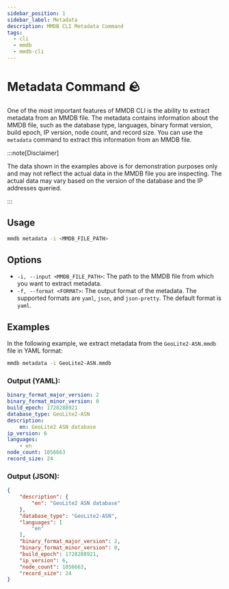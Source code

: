 ```yaml
---
sidebar_position: 1
sidebar_label: Metadata
description: MMDB CLI Metadata Command
tags:
  - cli
  - mmdb
  - mmdb-cli
---
```


# Metadata Command 🪨

One of the most important features of MMDB CLI is the ability to extract metadata from an MMDB file. The metadata contains information about the MMDB file, such as the database type, languages, binary format version, build epoch, IP version, node count, and record size. You can use the `metadata` command to extract this information from an MMDB file.

:::note[Disclaimer]

The data shown in the examples above is for demonstration purposes only and may not reflect the actual data in the MMDB file you are inspecting. The actual data may vary based on the version of the database and the IP addresses queried.

:::

## Usage

```bash
mmdb metadata -i <MMDB_FILE_PATH>
```

## Options

- `-i, --input <MMDB_FILE_PATH>`: The path to the MMDB file from which you want to extract metadata.
- `-f, --format <FORMAT>`: The output format of the metadata. The supported formats are `yaml`, `json`, and `json-pretty`. The default format is `yaml`.

## Examples

In the following example, we extract metadata from the `GeoLite2-ASN.mmdb` file in YAML format:

```bash
mmdb metadata -i GeoLite2-ASN.mmdb
```

### Output (YAML):

```yaml
binary_format_major_version: 2
binary_format_minor_version: 0
build_epoch: 1728288921
database_type: GeoLite2-ASN
description:
    en: GeoLite2 ASN database
ip_version: 6
languages:
    - en
node_count: 1056663
record_size: 24
```

### Output (JSON):

```json
{
    "description": {
        "en": "GeoLite2 ASN database"
    },
    "database_type": "GeoLite2-ASN",
    "languages": [
        "en"
    ],
    "binary_format_major_version": 2,
    "binary_format_minor_version": 0,
    "build_epoch": 1728288921,
    "ip_version": 6,
    "node_count": 1056663,
    "record_size": 24
}
```
